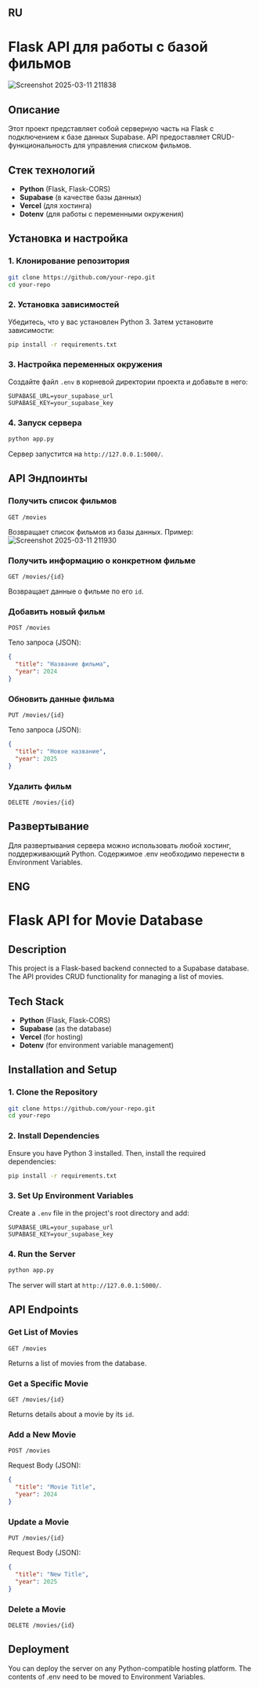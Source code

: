 ## RU
# Flask API для работы с базой фильмов
![Screenshot 2025-03-11 211838](https://github.com/user-attachments/assets/fc88d353-c278-473e-80c7-0ad9913c127e)

## Описание
Этот проект представляет собой серверную часть на Flask с подключением к базе данных Supabase. API предоставляет CRUD-функциональность для управления списком фильмов.

## Стек технологий
- **Python** (Flask, Flask-CORS)
- **Supabase** (в качестве базы данных)
- **Vercel** (для хостинга)
- **Dotenv** (для работы с переменными окружения)

## Установка и настройка

### 1. Клонирование репозитория
```sh
git clone https://github.com/your-repo.git
cd your-repo
```

### 2. Установка зависимостей
Убедитесь, что у вас установлен Python 3. Затем установите зависимости:
```sh
pip install -r requirements.txt
```

### 3. Настройка переменных окружения
Создайте файл `.env` в корневой директории проекта и добавьте в него:
```
SUPABASE_URL=your_supabase_url
SUPABASE_KEY=your_supabase_key
```

### 4. Запуск сервера
```sh
python app.py
```

Сервер запустится на `http://127.0.0.1:5000/`.

## API Эндпоинты

### Получить список фильмов
```http
GET /movies
```
Возвращает список фильмов из базы данных.
Пример:
![Screenshot 2025-03-11 211930](https://github.com/user-attachments/assets/0afc544f-4aa8-4a13-b8dc-46cdeeaaef8f)


### Получить информацию о конкретном фильме
```http
GET /movies/{id}
```
Возвращает данные о фильме по его `id`.

### Добавить новый фильм
```http
POST /movies
```
Тело запроса (JSON):
```json
{
  "title": "Название фильма",
  "year": 2024
}
```

### Обновить данные фильма
```http
PUT /movies/{id}
```
Тело запроса (JSON):
```json
{
  "title": "Новое название",
  "year": 2025
}
```

### Удалить фильм
```http
DELETE /movies/{id}
```

## Развертывание
Для развертывания сервера можно использовать любой хостинг, поддерживающий Python. Содержимое .env необходимо перенести в Environment Variables.


## ENG
# Flask API for Movie Database

## Description
This project is a Flask-based backend connected to a Supabase database. The API provides CRUD functionality for managing a list of movies.

## Tech Stack
- **Python** (Flask, Flask-CORS)
- **Supabase** (as the database)
- **Vercel** (for hosting)
- **Dotenv** (for environment variable management)

## Installation and Setup

### 1. Clone the Repository
```sh
git clone https://github.com/your-repo.git
cd your-repo
```

### 2. Install Dependencies
Ensure you have Python 3 installed. Then, install the required dependencies:
```sh
pip install -r requirements.txt
```

### 3. Set Up Environment Variables
Create a `.env` file in the project's root directory and add:
```
SUPABASE_URL=your_supabase_url
SUPABASE_KEY=your_supabase_key
```

### 4. Run the Server
```sh
python app.py
```

The server will start at `http://127.0.0.1:5000/`.

## API Endpoints

### Get List of Movies
```http
GET /movies
```
Returns a list of movies from the database.

### Get a Specific Movie
```http
GET /movies/{id}
```
Returns details about a movie by its `id`.

### Add a New Movie
```http
POST /movies
```
Request Body (JSON):
```json
{
  "title": "Movie Title",
  "year": 2024
}
```

### Update a Movie
```http
PUT /movies/{id}
```
Request Body (JSON):
```json
{
  "title": "New Title",
  "year": 2025
}
```

### Delete a Movie
```http
DELETE /movies/{id}
```

## Deployment
You can deploy the server on any Python-compatible hosting platform. The contents of .env need to be moved to Environment Variables.

